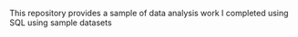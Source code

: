 This repository provides a sample of data analysis work I completed using SQL using sample datasets
